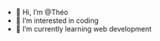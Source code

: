 - 👋 Hi, I’m @Théo
- 👀 I’m interested in coding 
- 🌱 I’m currently learning web development

<!---
TheoBoucher38/TheoBoucher38 is a ✨ special ✨ repository because its `README.md` (this file) appears on your GitHub profile.
You can click the Preview link to take a look at your changes.
--->
